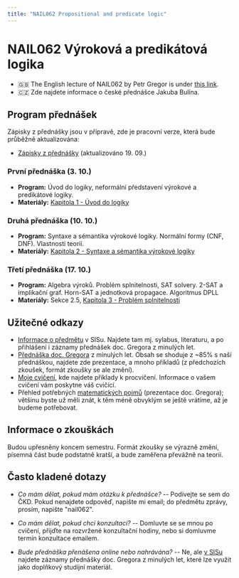 ```yaml
---
title: "NAIL062 Propositional and predicate logic"
---
```


# NAIL062 Výroková a predikátová logika

* 🇬🇧 The English lecture of NAIL062 by Petr Gregor is under [this link](https://ktiml.mff.cuni.cz/~gregor/logics/).
* 🇨🇿 Zde najdete informace o české přednášce Jakuba Bulína.

## Program přednášek

Zápisky z přednášky jsou v přípravě, zde je pracovní verze, která bude průběžně aktualizována:
* [Zápisky z přednášky](files/lecture-notes.pdf) (aktualizováno 19. 09.)

### První přednáška (3. 10.)

* **Program:** Úvod do logiky, neformální představení výrokové a predikátové logiky.
* **Materiály:** [Kapitola 1 - Úvod do logiky](files/chapter1.pdf)

### Druhá přednáška (10. 10.)
* **Program:** Syntaxe a sémantika výrokové logiky. Normální formy (CNF, DNF). Vlastnosti teorií.
* **Materiály:** [Kapitola 2 - Syntaxe a sémantika výrokové logiky](files/chapter2.pdf)

### Třetí přednáška (17. 10.)
* **Program:** Algebra výroků. Problém splnitelnosti, SAT solvery. 2-SAT a implikační graf. Horn-SAT a jednotková propagace. Algoritmus DPLL
* **Materiály:** Sekce 2.5, [Kapitola 3 - Problém splnitelnosti](files/chapter3.pdf)

## Užitečné odkazy

* [Informace o předmětu](https://is.cuni.cz/studium/predmety/index.php?do=predmet&kod=NAIL062&skr=2022&fak=11320) v SISu. Najdete tam mj. sylabus, literaturu, a po přihlášení i záznamy přednášek doc. Gregora z minulých let.
* [Přednáška doc. Gregora](http://ktiml.mff.cuni.cz/~gregor/logika/index.html) z minulých let. Obsah se shoduje z ~85% s naší přednáškou, najdete zde prezentace, a mnoho příkladů (z předchozích zkoušek, formát zkoušky se ale změní).
* [Moje cvičení](cviceni/), kde najdete příklady k procvičení. Informace o vašem cvičení vám poskytne váš cvičící.
* Přehled potřebných [matematických pojmů](http://ktiml.mff.cuni.cz/~gregor/logika/VPLdodatek.pdf) (prezentace doc. Gregora); většinu byste už měli znát, k těm méně obvyklým se ještě vrátíme, až je budeme potřebovat.

## Informace o zkouškách

Budou upřesněny koncem semestru. Formát zkoušky se výrazně změní, písemná část bude podstatně kratší, a bude zaměřena převážně na teorii.

## Často kladené dotazy

* _Co mám dělat, pokud mám otázku k přednášce?_ -- Podívejte se sem do ČKD. Pokud nenajdete odpověď, napište mi email; do předmětu zprávy, prosím, napište "nail062".

* _Co mám dělat, pokud chci konzultaci?_ -- Domluvte se se mnou po cvičení, přijďte na rozvržené konzultační hodiny, nebo si domluvme termín konzultace emailem.

* _Bude přednáška přenášena online nebo nahrávána?_ -- Ne, ale [v SISu](https://is.cuni.cz/studium/predmety/index.php?do=predmet&kod=NAIL062&skr=2022&fak=11320) najdete záznamy přednášky doc. Gregora z minulých let, které lze využít jako doplňkový studijní materiál.

<!--
## Přednáška

Studijní materiály a další informace k přednášce budou k dispozici na e-learningové platformě Moodle:

* [Výroková a predikátová logika na Moodle](https://dl1.cuni.cz/course/view.php?id=10297)

Prosím, zaregistrujte se do tohoto kurzu, sledujte updaty a odebírejte Moodle zprávy (doporučuji emailovou notifikaci), a používejte diskuzní fórum kdykoliv to bude možné. Jinak mi pošlete email, v tom případě do předmětu napište "nail062".

## Cvičení

Všechny informace k mému cvičení budou také na Moodle, [v témže Moodle kurzu](https://dl1.cuni.cz/course/view.php?id=10297). Cvičení má vlastní diskuzní fórum, a pokud mi budete psát email, napište, prosím, do předmětu kromě "nail062" také "cvičení".
-->